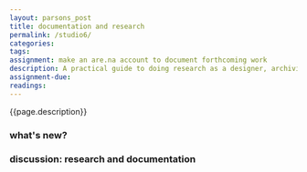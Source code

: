 ```yaml
---  
layout: parsons_post  
title: documentation and research
permalink: /studio6/  
categories:   
tags:  
assignment: make an are.na account to document forthcoming work
description: A practical guide to doing research as a designer, archiving, documentation and processing media for the web.
assignment-due: 
readings: 
---  
```


{{page.description}}

### what's new?

### discussion: research and documentation

<!-- 
Are.na

How to use google

How to process images and videos

Handbrake
Image Batch Processor
Making GIFs
Basics of video editing if useful
Embedding video

 -->